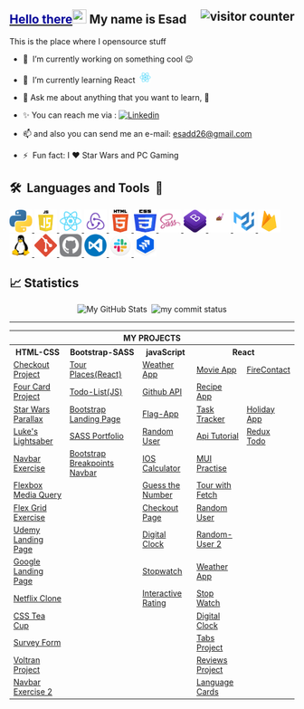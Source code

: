 <!-- ## Hello there <img src="https://media.giphy.com/media/hvRJCLFzcasrR4ia7z/giphy.gif" width="25" height="25"></a>  My name is Esad -->
<!-- ## <a href="https://youtu.be/frszEJb0aOo?t=4" ><span style="color:#000099"> Hello there</span></a><img src="https://media.giphy.com/media/hvRJCLFzcasrR4ia7z/giphy.gif" width="25" height="25"></a>  My name is Esad -->

## <a href="https://youtu.be/frszEJb0aOo?t=4" ><span style="color:#000099"> Hello there</span></a><img src="https://media.giphy.com/media/hvRJCLFzcasrR4ia7z/giphy.gif" width="25" height="25"></a>  My name is Esad <img src="https://komarev.com/ghpvc/?username=esadakman" alt="visitor counter" align="right" valign="center" height="28.5"/>

This is the place where I opensource stuff

- 🔭 &nbsp;I’m currently working on something cool :wink:

- 🌱 &nbsp;I’m currently learning React &nbsp;<img  src="./logos/react_logo.png" alt="javascript" width="20" height="20"/>

- 💬 Ask me about anything that you want to learn, 🤔

- ✨ You can reach me via :  <a href="https://www.linkedin.com/in/esadakman/" target="_blank"> <img src="https://img.shields.io/badge/linkedin-%230077B5.svg?&style=for-the-badge&logo=linkedin&logoColor=white" target="_blank" alt="Linkedin" height="20"/></a>

- 📫 and also you can send me an e-mail: <a href="mailto:esadd26@gmail.com">esadd26@gmail.com</a>

- ⚡ &nbsp;Fun fact: I :heart: Star Wars and PC Gaming

##  <b>🛠️&nbsp;&nbsp;Languages&nbsp;and&nbsp;Tools&nbsp;&nbsp;🚀</b> 



<p > 
<a href="https://www.python.org" target="_blank" rel="noreferrer"> <img  src="./logos/Python.svg" alt="python" width="40" height="40"/> </a> 
<a href="https://www.javascript.org" target="_blank" rel="noreferrer"><img  src="./logos/js_logo.png" alt="javascript" width="40" height="40"/> </a>
<a href="https://reactjs.org/" target="_blank" rel="noreferrer"><img  src="./logos/react_logo.png" alt="react" width="40" height="40"/>  </a> 
<a href="https://redux.js.org/" target="_blank" rel="noreferrer"><img  src="./logos/redux.png" alt="react" width="40" height="40"/>  </a> 
<a href="https://html.com" target="_blank" rel="noreferrer"><img src="./logos/HTML5.svg" alt="html5" width="40" height="40"/> </a> 
<a href="https://www.w3.org/Style/CSS/Overview.en.html" target="_blank" rel="noreferrer"> <img src="./logos/CSS3.svg" alt="css3" width="40" height="40"/> </a> 
<a href="https://sass-lang.com/" target="_blank" rel="noreferrer"> <img  src="./logos/sass_logo.png" alt="sass" width="40" height="40"/> 
<a href="https://getbootstrap.com/" target="_blank" rel="noreferrer"> <img  src="./logos/bootstrap.logo.png" alt="bootstrap" width="40" height="40"/>  
<a href="https://git-scm.com/" target="_blank" rel="noreferrer"> </a>
<a href="https://styled-components.com/" rel="noreferrer"> <img src="./logos/styled_components.png" alt="styled_components" width="40" height="40"/> </a> 
<a href="https://mui.com/" target="_blank" rel="noreferrer"> <img src="./logos/mui.png" alt="mui" width="40" height="40"/> </a> 
<a href="https://firebase.google.com/" target="_blank" rel="noreferrer"> <img src="./logos/firebase.png" alt="mui" width="40" height="40"/> </a> 
<a href="https://www.linux.org" target="_blank" rel="noreferrer"> <img src="./logos/linux.png" alt="linux" width="40" height="40"/> </a> 
<a href="https://git-scm.com" target="_blank" rel="noreferrer"> <img src="./logos/git.svg" alt="git" width="40" height="40"/> </a>   
<a href="https://github.com" target="_blank" rel="noreferrer"> <img src="./logos/github.png.png" alt="gitHub" width="40" height="40"/> </a> 
<a href="https://code.visualstudio.com" target="_blank" rel="noreferrer"> <img src="./logos/vscode_logo.png" alt="vscode" width="40" height="40"/> </a> 
<a href="https://slack.com" target="_blank" rel="noreferrer"> <img src="./logos/slack_logo.png" alt="slack" width="40" height="40"/> </a> 
<a href="https://www.python.org" target="_blank" rel="noreferrer"> </a>  
<a href="https://www.atlassian.com/software/jira/free" target="_blank" rel="noreferrer"> <img src="./logos/jira_logo.png" alt="jira" width="40" height="40"/> </a> 
</p>

## 📈 Statistics
      
<p align="center">
<img src="https://github-readme-stats.vercel.app/api?username=esadakman&show_icons=true&locale=en&theme=tokyonight" alt="My GitHub Stats" width="49%"/>&nbsp;
<img src="https://github-readme-streak-stats.herokuapp.com/?user=esadakman&theme=tokyonight&border=61dafb&hide_border=true" alt="my commit status" width="49%" /> </p>
<!-- <p align="center"> <img src="https://github-readme-stats.vercel.app/api/top-langs?username=esadakman&show_icons=true&locale=en&layout=compact&theme=tokyonight" alt="languages" width="50%" height:"163px"> -->  </p>
 
 ------------
 
<p align="center">
 <table >
  <tr>
      <th colspan="6">MY PROJECTS</th>
  </tr>
  <tr > 
      <th>HTML-CSS</th>
      <th>Bootstrap-SASS</th>  
      <th>javaScript</th>  
      <th colspan=2 >React</th>    
  </tr>
  
  <tr>
    <td><a href="https://github.com/esadakman/checkout_form_responsive" target="_blank">Checkout Project</a></td>
    <td><a href="https://github.com/esadakman/tour-places-react" target="_blank">Tour Places(React)</a></td>
    <td><a href="https://github.com/esadakman/weatherApp" target="_blank">Weather App</a></td>
    <td  ><a href="https://github.com/esadakman/movie-app-firebase" target="_blank">Movie App</a></td>
    <td><a href="https://github.com/esadakman/firecontact-app" target="_blank">FireContact</a></td>
    
  </tr>
  
  <tr>
    <td><a href="https://github.com/esadakman/four_card_feature" target="_blank">Four Card Project</a></td>
    <td><a href="https://github.com/esadakman/todo_list_project" target="_blank">Todo-List(JS)</a></td>
    <td><a href="https://github.com/esadakman/github_api" target="_blank" rel="noreferrer">Github API</a></td>
    <td><a href="https://github.com/esadakman/recipe-app" target="_blank">Recipe App</a></td>
    <td><a href="" target="_blank"> </a></td>

  </tr>
  
  <tr>
    <td><a href="https://github.com/esadakman/starwars_parallax" target="_blank">Star Wars Parallax </a></td>
    <td><a href="https://github.com/esadakman/bootstrap-landing-page" target="_blank">Bootstrap Landing Page</a></td>
    <td><a href="https://github.com/esadakman/flag_app" target="_blank">Flag-App</a></td>
    <td><a href="https://github.com/esadakman/task-tracker-react" target="_blank">Task Tracker</a></td>
    <td><a href="https://github.com/esadakman/holidaysApp" target="_blank">Holiday App</a></td>
  </tr>
  
  <tr>
    <td><a href="https://github.com/esadakman/lightsaber" target="_blank" rel="noreferrer">Luke's Lightsaber</a></td>
    <td><a href="https://github.com/esadakman/Sass-Portfolio" target="_blank">SASS Portfolio</a></td>
    <td><a href="https://github.com/esadakman/randomUserGenerator" target="_blank">Random User</a></td>
    <td><a href="https://github.com/esadakman/api-tutorial-project" target="_blank">Api Tutorial </a></td>
    <td><a href="https://github.com/esadakman/redux_todo_exercise" target="_blank">Redux Todo</a></td>

  </tr>
  
  <tr>
    <td><a href="https://github.com/esadakman/navbar_exercise" target="_blank">Navbar Exercise</a></td> 
    <td><a href="https://github.com/esadakman/bootstrap_breakpoints_navbar" target="_blank" rel="noreferrer">Bootstrap Breakpoints Navbar</a></td> 
    <td><a href="https://github.com/esadakman/ios_calculator" target="_blank">IOS Calculator</a></td> 
    <td><a href="https://github.com/esadakman/mui-example" target="_blank">MUI Practise </a></td>
    <td><a href="" target="_blank"> </a></td>
  </tr>
  
  <tr>
    <td><a href="https://github.com/esadakman/media_query_exercise_1" target="_blank">Flexbox Media Query</a></td>
    <td></td>
    <td><a href="https://github.com/esadakman/guess-the-number" target="_blank">Guess the Number </a></td>
    <td><a href="https://github.com/esadakman/projeTourWithFetch" target="_blank">Tour with Fetch </a></td>
    <td><a href="" target="_blank"> </a></td>
  </tr>
  
  <tr>
    <td><a href="https://github.com/esadakman/flex_grid_exercise" target="_blank">Flex Grid Exercise</a></td>
    <td></td>
    <td><a href="https://github.com/esadakman/shopping_cart" target="_blank">Checkout Page</a></td>
    <td><a href="https://github.com/esadakman/random-user-react" target="_blank">Random User</a></td>
    <td><a href="" target="_blank"> </a></td>
  </tr>
  
  <tr>
    <td><a href="https://github.com/esadakman/udemy-landing-page" target="_blank">Udemy Landing Page</a></td>
    <td></td>
    <td><a href="https://github.com/esadakman/digital_clock" target="_blank">Digital Clock</a></td>
     <td><a href="https://github.com/esadakman/random-user-app-2" target="_blank">Random-User 2</a></td>
    <td><a href="" target="_blank"> </a></td>
  </tr>

  <tr>  
    <td><a href="https://github.com/esadakman/google_landing_page" target="_blank">Google Landing Page</a></td>
    <td></td>
    <td><a href="https://github.com/esadakman/stopWatch" target="_blank">Stopwatch</a></td>
    <td><a href="https://github.com/esadakman/react-weather-app" target="_blank">Weather App </a></td>
    <td><a href="" target="_blank"> </a></td> 
  </tr>
  
  <tr>
    <td><a href="https://github.com/esadakman/netflix-clone" target="_blank">Netflix Clone</a></td>
    <td> </td>
    <td><a href="https://github.com/esadakman/Interactive-Rating-Component" target="_blank" rel="noreferrer">Interactive Rating</a></td>
    <td><a href="https://github.com/esadakman/stopWatch-react" target="_blank">Stop Watch</a></td>
    <td><a href="" target="_blank"> </a></td>
  </tr>
  
  <tr>
    <td><a href="https://github.com/esadakman/CSS_Tea_Cup" target="_blank">CSS Tea Cup</a></td>
    <td><a href=" " target="_blank"> </a></td>
    <td><a href=" " target="_blank"> </a></td>
    <td><a href="https://github.com/esadakman/react-digital-clock" target="_blank">Digital Clock</a></td>
    <td><a href="" target="_blank"> </a></td>
  </tr>
  
  <tr>
    <td><a href="https://github.com/esadakman/Survey_Form" target="_blank">Survey Form</a></td>
    <td> </td>
    <td></td>
    <td><a href="https://github.com/esadakman/tabs-project" target="_blank">Tabs Project</a></td>
    <td><a href="" target="_blank"> </a></td>
  </tr>
  
  <tr>
    <td><a href="https://github.com/esadakman/Voltran" target="_blank">Voltran Project</a></td>
    <td>  </td>
    <td> </td>
    <td><a href="https://github.com/esadakman/reviews-project" target="_blank">Reviews Project</a></td>
    <td></td>
  </tr>
  
  <tr>
   <td><a href="https://github.com/esadakman/nav_bar_responsive" target="_blank">Navbar Exercise 2</a></td>
    <td><a href="" target="_blank"> </a></td>
    <td><a href="" target="_blank"> </a></td>
    <td><a href="https://github.com/esadakman/language-cards-react" target="_blank">Language Cards</a></td>
    <td><a href="" target="_blank"> </a></td>
  </tr>

</table>
</p>
 
